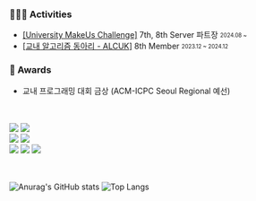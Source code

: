 
### 👨🏻‍💻 Activities

- [[University MakeUs Challenge]](https://umc.makeus.in/) 7th, 8th Server 파트장  <sub><sup>2024.08 ~ </sup></sub>
- [[교내 알고리즘 동아리 - ALCUK]](https://alcuk.co.kr) 8th Member <sub><sup>2023.12 ~ 2024.12</sup></sub>


### 🥇 Awards
- 교내 프로그래밍 대회 금상 (ACM-ICPC Seoul Regional 예선)  

  
<!--- GDG CUK 4th Tech Team  <sub><sup>2025.02 ~ </sup></sub>
- UMC CUK 7th, 8th Server 파트장  <sub><sup>2024.08 ~ </sup></sub>
- UMC CUK 6th Server 챌린저 <sub><sup>2024.03 ~ 2024.08</sup></sub>
- 교내 알고리즘 동아리 ALCUK <sub><sup>2023.12 ~ 2024.12</sup></sub>
<!-- - 가톨릭대 컴퓨터정보공학부 <sub><sup>2020.03 ~ </sup></sub> -->


<!--### 🥇 Awards
- ACM-ICPC 프로그래밍 대회 금상 <sub><sup>2024.10</sup></sub>
- 교내 연합 동아리 해커톤 우수상 <sub><sup>2024.10</sup></sub> --> 

<br>
<br>


<!--### 🗄️ Tech Stacks-->
<div>
  <img src="https://img.shields.io/badge/java-007396?style=for-the-badge&logo=java&logoColor=white"> 
  <img src="https://img.shields.io/badge/c++-00599C?style=for-the-badge&logo=c%2B%2B&logoColor=white">
  <br>

  <img src="https://img.shields.io/badge/spring-6DB33F?style=for-the-badge&logo=spring&logoColor=white"> 
  <img src="https://img.shields.io/badge/express-000000?style=for-the-badge&logo=express&logoColor=white">

  <br>

  <img src="https://img.shields.io/badge/docker-%230db7ed.svg?style=for-the-badge&logo=docker&logoColor=white"> 
  <img src="https://img.shields.io/badge/nginx-%23009639.svg?style=for-the-badge&logo=nginx&logoColor=white">
  <img src="https://img.shields.io/badge/kubernetes-%23326ce5.svg?style=for-the-badge&logo=kubernetes&logoColor=white">

  
</div>


<br> 
<br>

<div>
  
<!--### 🪐 Github Stacks-->

  
![Anurag's GitHub stats](https://github-readme-stats.vercel.app/api?username=parkmineum&show_icons=true&theme=dracula)
![Top Langs](https://github-readme-stats.vercel.app/api/top-langs/?username=parkmineum&theme=dracula&layout=compact&hide=python)

</div>



